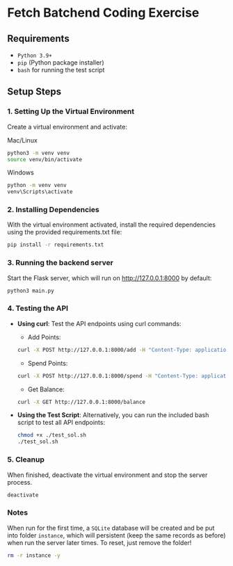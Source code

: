 # Fetch Batchend Coding Exercise

## Requirements

- `Python 3.9+`
- `pip` (Python package installer)
- `bash` for running the test script

## Setup Steps
### 1. Setting Up the Virtual Environment
Create a virtual environment and activate:

Mac/Linux
```bash
python3 -m venv venv
source venv/bin/activate
```

Windows
```bash
python -m venv venv
venv\Scripts\activate
```

### 2. Installing Dependencies
With the virtual environment activated, install the required dependencies using the provided requirements.txt file:
```bash
pip install -r requirements.txt
```

### 3. Running the backend server
Start the Flask server, which will run on http://127.0.0.1:8000 by default:
```bash
python3 main.py
```

### 4. Testing the API

- **Using curl**: Test the API endpoints using curl commands:

    + Add Points:
    ```bash
    curl -X POST http://127.0.0.1:8000/add -H "Content-Type: application/json" -d '{"payer": "DANNON", "points": 300, "timestamp": "2022-10-31T10:00:00Z"}'
    ```

    + Spend Points:
    ```bash
    curl -X POST http://127.0.0.1:8000/spend -H "Content-Type: application/json" -d '{"points": 5000}'
    ```

    + Get Balance:
    ```bash
    curl -X GET http://127.0.0.1:8000/balance
    ```

- **Using the Test Script**: Alternatively, you can run the included bash script to test all API endpoints:

    ```bash
    chmod +x ./test_sol.sh
    ./test_sol.sh
    ```

### 5. Cleanup
When finished, deactivate the virtual environment and stop the server process.
```bash
deactivate
```

### Notes
When run for the first time, a `SQLite` database will be created and be put into folder `instance`, which will persistent (keep the same records as before) when run the server later times. To reset, just remove the folder! 

```bash
rm -r instance -y
```